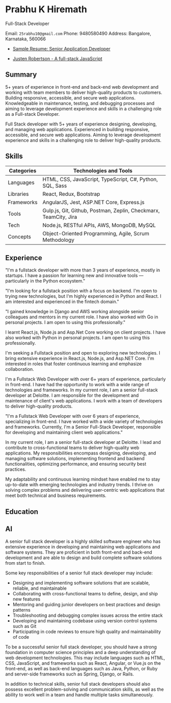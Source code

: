 # Prabhu K Hiremath

Full-Stack Developer

Email: `25rabhu10@gmail.com`
Phone: 9480580490
Address: Bangalore, Karnataka, 560066

- [Sample Resume: Senior Application Developer](https://www.dice.com/career-advice/sample-resume-senior-application-developer)

- [Justen Robertson - A full-stack JavaScript](https://www.toptal.com/resume/justen-robertson#Employment)

## Summary

5+ years of experience in front-end and back-end web development and working with team members to deliver high-quality products to customers. Building responsive, accessible, and secure web applications. Knowledgeable in maintenance, testing, and debugging processes and aiming to leverage development experience and skills in a challenging role as a Full-stack Developer.

Full Stack developer with 5+ years of experience designing, developing, and managing web applications. Experienced in building responsive, accessible, and secure web applications. Aiming to leverage development experience and skills in a challenging role to deliver high-quality products.

## Skills

| Categories | Technologies and Tools                                           |
| ---------- | ---------------------------------------------------------------- |
| Languages  | HTML, CSS, JavaScript, TypeScript, C#, Python, SQL, Sass         |
| Libraries  | React, Redux, Bootstrap                                          |
| Frameworks | AngularJS, Jest, ASP.NET Core, Express.js                        |
| Tools      | Gulp.js, Git, Github, Postman, Zeplin, Checkmarx, TeamCity, Jira |
| Tech       | Node.js, RESTful APIs, AWS, MongoDB, MySQL                       |
| Concepts   | Object-Oriented Programming, Agile, Scrum Methodology            |

## Experience

"I'm a fullstack developer with more than 3 years of experience, mostly in startups. I have a passion for learning new and innovative tools — particularly in the Python ecosystem."

"I'm looking for a fullstack position with a focus on backend. I'm open to trying new technologies, but I'm highly experienced in Python and React. I am interested and experienced in the fintech domain."

"I gained knowledge in Django and AWS working alongside senior colleagues and mentors in my current role. I have also worked with Go in personal projects. I am open to using this professionally."

I learnt React.js, Node.js and Asp.Net Core working on client projects. I have also worked with Python in personal projects. I am open to using this professionally.

I'm seeking a Fullstack position and open to exploring new technologies. I bring extensive experience in React.js, Node.js, and Asp.NET Core. I'm interested in roles that foster continuous learning and emphasize collaboration.

I'm a Fullstack Web Developer with over 6+ years of experience, particularly in front-end. I have had the opportunity to work with a wide range of technologies and frameworks. In my current role, I am a senior full-stack developer at Deloitte. I am responsible for the development and maintenance of client's web applications. I work with a team of developers to deliver high-quality products.

"I'm a Fullstack Web Developer with over 6 years of experience, specializing in front-end. I have worked with a wide variety of technologies and frameworks. Currently, I'm a Senior Full-Stack Developer, responsible for developing and maintaining client web applications."

In my current role, I am a senior full-stack developer at Deloitte. I lead and contribute to cross-functional teams to deliver high-quality web applications. My responsibilities encompass designing, developing, and managing software solutions, implementing frontend and backend functionalities, optimizing performance, and ensuring security best practices.

My adaptability and continuous learning mindset have enabled me to stay up-to-date with emerging technologies and industry trends. I thrive on solving complex problems and delivering user-centric web applications that meet both technical and business requirements.

## Education

## AI

A senior full stack developer is a highly skilled software engineer who has extensive experience in developing and maintaining web applications and software systems. They are proficient in both front-end and back-end development and are able to design and build complete software solutions from start to finish.

Some key responsibilities of a senior full stack developer may include:

- Designing and implementing software solutions that are scalable, reliable, and maintainable
- Collaborating with cross-functional teams to define, design, and ship new features
- Mentoring and guiding junior developers on best practices and design patterns
- Troubleshooting and debugging complex issues across the entire stack
- Developing and maintaining codebase using version control systems such as Git
- Participating in code reviews to ensure high quality and maintainability of code

To be a successful senior full stack developer, you should have a strong foundation in computer science principles and a deep understanding of web development technologies. This may include languages such as HTML, CSS, JavaScript, and frameworks such as React, Angular, or Vue.js on the front-end, as well as back-end languages such as Java, Python, or Ruby and server-side frameworks such as Spring, Django, or Rails.

In addition to technical skills, senior full stack developers should also possess excellent problem-solving and communication skills, as well as the ability to work well in a team and handle multiple tasks simultaneously.
